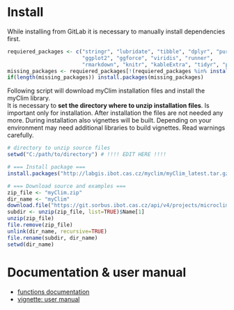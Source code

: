 # Install

While installing from GitLab it is necessary to manually install dependencies first. 
```R
requiered_packages <- c("stringr", "lubridate", "tibble", "dplyr", "purrr",
                        "ggplot2", "ggforce", "viridis", "runner",
                        "rmarkdown", "knitr", "kableExtra", "tidyr", "plotly", "zoo")
missing_packages <- requiered_packages[!(requiered_packages %in% installed.packages()[,"Package"])]
if(length(missing_packages)) install.packages(missing_packages)
```

Following script will download myClim installation files and install the myClim library.  
It is necessary to **set the directory where to unzip installation files**. Is important only for installation. After installation the files are not needed any more. During installation also vignettes will be built. Depending on your environment may need additional libraries to build vignettes. Read warnings carefully.  

```R
# directory to unzip source files
setwd("C:/path/to/directory") # !!!! EDIT HERE !!!!

# === Install package ===
install.packages("http://labgis.ibot.cas.cz/myclim/myClim_latest.tar.gz", repos=NULL, build_vignettes=TRUE)

# === Download source and examples ===
zip_file <- "myClim.zip"
dir_name <- "myClim"
download.file("https://git.sorbus.ibot.cas.cz/api/v4/projects/microclimate_r%2Fmicroclim/repository/archive.zip?ref=main&private_token=2fmZB-Qg-fbiVvzz2-Lh", destfile=zip_file, mode="wb")
subdir <- unzip(zip_file, list=TRUE)$Name[1]
unzip(zip_file)
file.remove(zip_file)
unlink(dir_name, recursive=TRUE)
file.rename(subdir, dir_name)
setwd(dir_name)
```
# Documentation & user manual
* [functions documentation](http://labgis.ibot.cas.cz/myclim/index.html)   
* [vignette: user manual](http://labgis.ibot.cas.cz/myclim/articles/myclim-demo.html)

